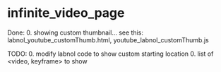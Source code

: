 # infinite_video_page

Done:
0. showing custom thumbnail... see this: labnol_youtube_customThumb.html, youtube_labnol_customThumb.js

TODO:
0. modify labnol code to show custom starting location
0. list of <video, keyframe> to show

